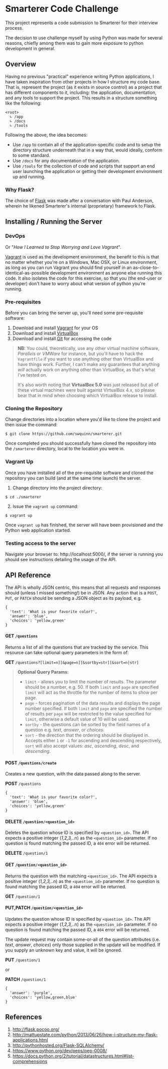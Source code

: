 # Smarterer Code Challenge
This project represents a code submission to Smarterer for their interview process.

The decision to use challenge myself by using Python was made for several reasons, chiefly among them was to gain more exposure to python development in general.

## Overview
Having no previous "practical" experience writing Python applications, I have taken inspiration from other projects in how I structure my code base. That is, represent the project (as it exists in source control) as a project that has different components to it, including: the application, documentation, and any tools to support the project. This results in a structure something like the following:

```
<root>
  ∟ /app
  ∟ /docs
  ∟ /tools
```

Following the above, the idea becomes:

* Use `/app` to contain all of the application-specific code and to setup the directory structure underneath that in a way that, would ideally, conform to some standard.
* Use `/docs` for any documentation of the application.
* Use `/tools` for the collection of code and scripts that support an end user launching the application or getting their development environment up and running.

### Why Flask?
The choice of [Flask](http://flask.pocoo.org/) was made after a conversation with Paul Anderson, wherein he likened Smarterer's internal (proprietary) framework to Flask.

## Installing / Running the Server

### DevOps
Or "_How I Learned to Stop Worrying and Love Vagrant_".

[Vagrant](https://www.vagrantup.com/) is used as the development environment, the benefit to this is that no matter whether you're on a Windows, Mac OSX, or Linux environment, as long as you can run Vagrant you should find yourself in an as-close-to-identical-as-possible development environment as anyone else running this code. It also isolates the code for this exercise, so that you (the end-user or developer) don't have to worry about what version of python you're running.

### Pre-requisites
Before you can bring the server up, you'll need some pre-requisite software:

1. Download and install [Vagrant](https://www.vagrantup.com/downloads.html) for your OS
2. Download and install [VirtualBox](https://www.virtualbox.org/)
3. Download and install [Git](http://www.git-scm.com/) for accessing the code

> **NB:** You could, theoretically, use any other virtual machine software, _Parallels_ or _VMWare_ for instance, but you'll have to hack the `Vagrantfile` if you want to use anything other than VirtualBox and have things work. Further, I can't make any guarantees that anything _will_ actually work on anything other than VirtualBox, as that's what I've tested on.
>
> It's also worth noting that **VirtualBox 5.0** was just released but all of these virtual machines were built against VirtualBox 4.x, so please bear that in mind when choosing which VirtualBox release to install.

### Cloning the Repository
Change directories into a location where you'd like to clone the project and then issue the command:

```
$ git clone https://github.com/swquinn/smarterer.git
```

Once completed you should successfully have cloned the repository into the `/smarterer` directory, local to the location you were in.

### Vagrant Up
Once you have installed all of the pre-requisite software and cloned the repository you can build (and at the same time launch) the server.

1. Change directory into the project directory:
```
$ cd ./smarterer
```
2. Issue the `vagrant up` command:
```
$ vagrant up
```

Once `vagrant up` has finished, the server will have been provisioned and the Python web application started.

### Testing access to the server
Navigate your browser to: http://localhost:5000/, if the server is running you should see instructions detailing the usage of the API.

## API Reference
The API is wholly JSON centric, this means that all requests and responses should (unless I missed something!) be in JSON. Any action that is a `POST`, `PUT`, or `PATCH` should be sending a JSON object as its payload, e.g.

```
{
  'text': 'What is your favorite color?',
  'answer': 'blue',
  'choices': 'yellow,green'
}
```

#### GET `/questions`
Returns a list of all the questions that are tracked by the service. This resource can take optional query parameters in the form of:

**GET** `/questions?[limit=n][&page=n][&sortby=str][&sort=n|str]`

> **Optional Query Params:**
> * `limit` - allows you to limit the number of results. The parameter should be a number, e.g. 50. If both `limit` and `page` are specified `limit` will act as the throttle for the number of items to show per page.
> * `page` - forces pagination of the data results and displays the page number specified. If both `limit` and `page` are specified the number of results per `page` will be restricted to the value specified for `limit`, otherwise a default value of 10 will be used.
> * `sortby` - the questions can be sorted by the field names of a question e.g. _text_, _answer_, or _choices_.
> * `sort` - the direction that the ordering should be displayed in. Accepts either `1` or `-1` for ascending and descending respectively, `sort` will also accept values: _asc_, _ascending_, _desc_, and _descending_.

#### POST `/questions/create`
Creates a new question, with the data passed along to the server.

**POST** `/questions`

```
{
  'text': 'What is your favorite color?',
  'answer': 'blue',
  'choices': 'yellow,green'
}
```

#### DELETE `/question/<question_id>`
Deletes the question whose ID is specified by `<question_id>`. The API expects a positive integer (_1,2,3,..n_) as the `<question_id>` parameter. If no question is found matching the passed ID, a `404` error will be returned.

**DELETE** `/question/1`

#### GET `/question/<question_id>`
Returns the question with the matching `<question_id>`. The API expects a positive integer (_1,2,3,..n_) as the `<question_id>` parameter. If no question is found matching the passed ID, a `404` error will be returned.

**GET** `/question/1`

#### PUT,PATCH `/question/<question_id>`
Updates the question whose ID is specified by `<question_id>`. The API expects a positive integer (_1,2,3,..n_) as the `<question_id>` parameter. If no question is found matching the passed ID, a `404` error will be returned.

The update request may contain some-or-all of the question attributes (i.e. _text_, _answer_, _choices_) only those supplied in the update will be modified. If you supply an unknown key and value, it will be ignored.

**PUT** `/question/1`

or

**PATCH** `/question/1`

```
{
  'answer': 'purple',
  'choices': 'yellow,green,blue'
}
```

## References

1. http://flask.pocoo.org/
2. http://mattupstate.com/python/2013/06/26/how-i-structure-my-flask-applications.html
3. http://pythonhosted.org/Flask-SQLAlchemy/
4. https://www.python.org/dev/peps/pep-0008/
5. https://docs.python.org/2/tutorial/datastructures.html#list-comprehensions
